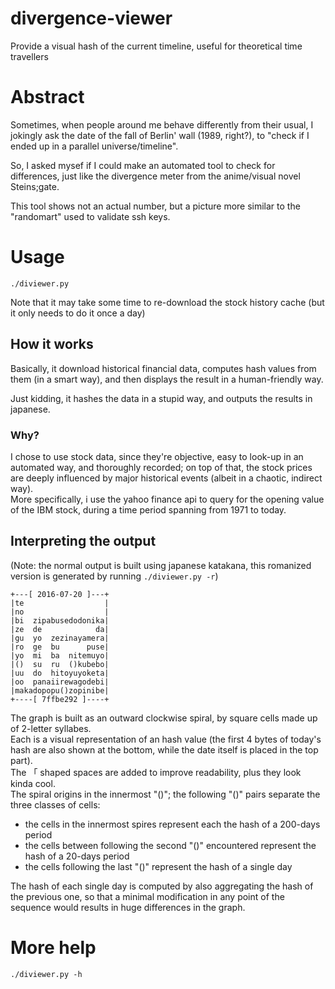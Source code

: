 # divergence-viewer
Provide a visual hash of the current timeline, useful for theoretical time travellers

# Abstract

Sometimes, when people around me behave differently from their usual, I jokingly ask
the date of the fall of Berlin' wall (1989, right?), to "check if I ended up in a
parallel universe/timeline".

So, I asked mysef if I could make an automated tool to check for differences, just like
the divergence meter from the anime/visual novel Steins;gate.

This tool shows not an actual number, but a picture more similar to the "randomart" used
to validate ssh keys.

# Usage

    ./diviewer.py

Note that it may take some time to re-download the stock history cache (but it only
needs to do it once a day)

## How it works

Basically, it download historical financial data, computes hash values from them (in a
smart way), and then displays the result in a human-friendly way.

Just kidding, it hashes the data in a stupid way, and outputs the results in japanese.

### Why?

I chose to use stock data, since they're objective, easy to look-up in an automated way,
and thoroughly recorded; on top of that, the stock prices are deeply influenced by
major historical events (albeit in a chaotic, indirect way).  
More specifically, i use the yahoo finance api to query for the opening value of
the IBM stock, during a time period spanning from 1971 to today.

## Interpreting the output

(Note: the normal output is built using japanese katakana, this romanized version
is generated by running `./diviewer.py -r`)

    +---[ 2016-07-20 ]---+
    |te                  |
    |no                  |
    |bi  zipabusedodonika|
    |ze  de            da|
    |gu  yo  zezinayamera|
    |ro  ge  bu      puse|
    |yo  mi  ba  nitemuyo|
    |()  su  ru  ()kubebo|
    |uu  do  hitoyuyoketa|
    |oo  panaiirewagodebi|
    |makadopopu()zopinibe|
    +----[ 7ffbe292 ]----+

The graph is built as an outward clockwise spiral, by square cells made up of 2-letter syllabes.  
Each is a visual representation of an hash value (the first 4 bytes of today's hash are also
shown at the bottom, while the date itself is placed in the top part).  
The 「 shaped spaces are added to improve readability, plus they look kinda cool.  
The spiral origins in the innermost "()"; the following "()" pairs separate the
three classes of cells:

* the cells in the innermost spires represent each the hash of a 200-days period
* the cells between following the second "()" encountered represent the hash of a 20-days period
* the cells following the last "()" represent the hash of a single day

The hash of each single day is computed by also aggregating the hash of the previous one, so that
a minimal modification in any point of the sequence would results in huge differences in
the graph.

# More help

    ./diviewer.py -h
